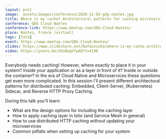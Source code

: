 ```yaml
---
layout: post
image:  assets/images/conference/2020-12-03-gdg-nantes.jpg
title: Where is my cache? Architectural patterns for caching microservices by example
conference: GDG Cloud Nantes
conference-link: https://www.meetup.com/GDG-Cloud-Nantes/
place: Nantes, France (virtual)
tags: [Talk]
event: https://www.meetup.com/GDG-Cloud-Nantes/
slides: https://www.slideshare.net/RafaLeszko/where-is-my-cache-architectural-patterns-for-caching-microservices-by-example-239728254
video: https://youtu.be/3GsBaqVfpAQ?t=4190
---
```


Everybody needs caching! However, where exactly to place it in your system? Inside your application or as a layer in front of it? Inside or outside the container? In the era of Cloud Native and Microservices these questions get even more complicated. In this session I'll present different architectural patterns for distributed caching: Embedded, Client-Server, (Kubernetes) Sidecar, and Reverse HTTP Proxy Caching.

During this talk you'll learn:
- What are the design options for including the caching layer
- How to apply caching layer in Istio (and Service Mesh in general)
- How to use distributed HTTP caching without updating your microservices
- Common pitfalls when setting up caching for your system
